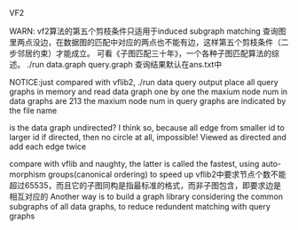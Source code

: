 VF2

WARN: vf2算法的第五个剪枝条件只适用于induced subgraph matching
查询图里两点没边，在数据图的匹配中对应的两点也不能有边，这样第五个剪枝条件（二步邻居约束）才能成立。
可看《子图匹配三十年》，一个各种子图匹配算法的综述。
./run data.graph query.graph
查询结果默认在ans.txt中

NOTICE:just compared with vflib2, ./run data query output
place all query graphs in memory and read data graph one by one
the maxium node num in data graphs are 213
the maxium node num in query graphs are indicated by the file name

is the data graph undirected? I think so, because all edge from smaller id to larger id
if directed, then no circle at all, impossible!
Viewed as directed and add each edge twice

compare with vflib and naughty, the latter is called the fastest, using auto-morphism groups(canonical ordering) to speed up
vflib2中要求节点个数不能超过65535，而且它的子图同构是指最标准的格式，而非子图包含，即要求边是相互对应的
Another way is to build a graph library considering the common subgraphs of all data graphs, to reduce redundent matching with query graphs


